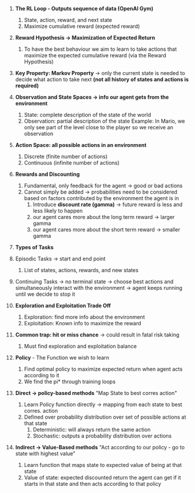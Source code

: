1. **The RL Loop - Outputs sequence of data (OpenAI Gym)**
	1. State, action, reward, and next state 
	2. Maximize cumulative reward (expected reward)
	
2. **Reward Hypothesis -> Maximization of Expected Return** 
	1. To have the best behaviour we aim to learn to take actions that maximize the expected cumulative reward (via the Reward Hypothesis)
	
3. **Key Property: Markov Property** -> only the current state is needed to decide what action to take next **(not all history of states and actions is required)**

4. **Observation and State Spaces -> info our agent gets from the environment** 
	1. State: complete description of the state of the world
	2. Observation: partial description of the state 
	Example: In Mario, we only see part of the level close to the player so we receive an observation
	 
1. **Action Space: all possible actions in an environment** 
	1. Discrete (finite number of actions)
	2. Continuous (infinite number of actions)

2. **Rewards and Discounting**
	1. Fundamental, only feedback for the agent -> good or bad actions
	2. Cannot simply be added -> probabilities need to be considered based on factors contributed by the environment the agent is in 
		1. Introduce **discount rate (gamma)** -> future reward is less and less likely to happen
		2. our agent cares more about the long term reward -> larger gamma 
		3. our agent cares more about the short term reward -> smaller gamma 

3. **Types of Tasks**
4. Episodic Tasks -> start and end point
	1. List of states, actions, rewards, and new states 
5. Continuing Tasks -> no terminal state -> choose best actions and simultaneously interact with the environment -> agent keeps running until we decide to stop it 

6. **Exploration and Exploitation Trade Off**
	1. Exploration: find more info about the environment 
	2. Exploitation: Known info to maximize the reward 
7. **Common trap: hit or miss chance** -> could result in fatal risk taking 
	1. Must find exploration and exploitation balance

8. **Policy** - The Function we wish to learn 
	1. Find optimal policy to maximize expected return when agent acts according to it
	2. We find the pi* through training loops 
9. **Direct -> policy-based methods** "Map State to best corres action"
	1. Learn Policy function directly -> mapping from each state to best corres. action
	2. Defined over probability distribution over set of possible actions at that state 
		1. Deterministic: will always return the same action
		2. Stochastic: outputs a probability distribution over actions 
10. **Indirect -> Value-Based methods** "Act according to our policy - go to state with highest value"
	1. Learn function that maps state to expected value of being at that state 
	2. Value of state: expected discounted return the agent can get if it starts in that state and then acts according to that policy 


